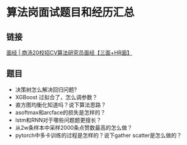 # 算法岗面试题目和经历汇总
## 链接
[面经 | 商汤20校招CV算法研究员面经【三面+HR面】](https://mp.weixin.qq.com/s?__biz=MzUxNjcxMjQxNg==&mid=2247491325&idx=2&sn=b9a3dffc5fbb5020778af1d8f51479aa&chksm=f9a26c72ced5e56402bd0ab16f107c38e30384d2c4114abe580b2d07cd2142cbb6613851cf8a&mpshare=1&scene=1&srcid=&sharer_sharetime=1567386860616&sharer_shareid=1fc0ef2b89b06e649b4a5f22b5f63081&key=5e617b328261c924afdabc00b95f79241f83fa4a74a7fab816dd2d5543bf0a2e93879dd211bbc88c925a4470548fc25b09f1559b43f4d5ba377ac6729ad238f75825f67c66a5bdfb6b3ab47ab4dc616f&ascene=1&uin=MTk4MjIzNjEwNg%3D%3D&devicetype=Windows+10&version=62060833&lang=zh_CN&pass_ticket=IfhEs%2BLadvS5VNRmapwsnpVFyhO9ZTXFx9MFm6qliWQTknD5QC9IP8Iftocx4W21)

## 题目
- 决策树怎么解决回归问题?
- XGBoost 过拟合了，怎么调参数？
- 直方图均衡化知道吗？说下算法思路？
- asoftmax和arcface的损失是怎样的？
- lstm和RNN对于哪些问题题更擅长？
- 从2w条样本中采样2000条点赞数最高的怎么做？
- pytorch中多卡训练的过程是怎样的？说下gather scatter是怎么做的？
